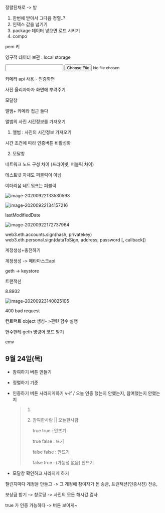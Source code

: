 정렬된채로 -> 받

1. 한번에 받아서 그다음 정렬..?
2. 인덱스 값을 넘기기
3. package  데이터 넣으면 로드 시키기
4. compo



pem 키

영구적 데이터 보관 : local storage

<form  enctype="multipart/form-data">
    <input id="desc" type="text" />
    <input id="image" type="file" />
</form>

카메라 api 사용 - 인증화면

사진 올리자마자 화면에 뿌려주기

모달창

앨범+ 카메라 접근 둘다

앨범의 사진 시간정보를 가져오기





1. 앨범 : 사진의 시간정보 가져오기

시간 조건에 따라 인증버튼 비활성화

2. 모달창



네트워크 노드 구성 차이 (프라이빗, 퍼블릭 차이)

테스트넷 자체도 퍼블릭이 아님

이더리움 네트워크는 퍼블릭

![image-20200922133530593](C:\Users\multicampus\AppData\Roaming\Typora\typora-user-images\image-20200922133530593.png)

![image-20200922134157216](C:\Users\multicampus\AppData\Roaming\Typora\typora-user-images\image-20200922134157216.png)



lastModifiedDate



![image-20200922172737964](C:\Users\multicampus\AppData\Roaming\Typora\typora-user-images\image-20200922172737964.png)

web3.eth.accounts.sign(hash, privatekey)
web3.eth.personal.sign(dataToSign, address, password [, callback])



계정생성+충전하기

계정생성 -> 메타마스크api 

geth -> keystore 

트랜잭션

8.8932



![image-20200923140025105](C:\Users\multicampus\AppData\Roaming\Typora\typora-user-images\image-20200923140025105.png)

400 bad request

컨트랙트 object 생성- >관련 함수 실행

현수한테 geth 명령어 코드 받기

emv



## 9월 24일(목)

* 참여하기 버튼 만들기

* 정렬하기 기준



* 인증하기 버튼 사라지게하기 v-if / 오늘 인증 했는지 안했는지, 참여했는지 안했는지

  > 1. 
  >
  > 2. 참여한사람 || 오늘한사람
  >
  >    true				true 			: 안뜨기
  >
  >    true				false			: 뜨기
  >
  >    false				false			: 안뜨기
  >
  >    false				true			: (가능성 없음) 안뜨기

* 모달창 확인하고 사라지게 하기



챌린지마다 계정을 만들고 -> 그 계정에 참여자가 돈 송금, 트랜잭션(인증사진) 전송, 

보상금 받기 -> 창로딩 -> 사진의 모든 해시값 검사





true 가 인증 가능하다 -> 버튼 보이게~